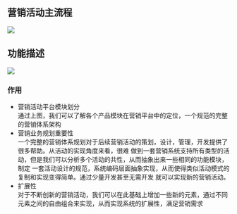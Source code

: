 ## 营销活动主流程
![](https://github.com/caisl/activity-platform/blob/master/activity-platform-document/src/main/document/image/营销活动主流程.png)



## 功能描述
![](https://github.com/caisl/activity-platform/blob/master/activity-platform-document/src/main/document/image/营销活动平台.png)


### 作用
- 营销活动平台模块划分<br>
通过上图，我们可以了解各个产品模块在营销平台中的定位，一个规范的完整的营销体系架构<br>
- 营销业务规划重要性<br>
一个完整的营销体系规划对于后续营销活动的策划，设计，管理，开发提供了很多帮助。从活动的实现角度来看，很难
做到一套营销系统支持所有类型的活动，但是我们可以分析多个活动的共性，从而抽象出来一些相同的功能模块，制定
一套活动设计的规范，系统编码层面抽象实现，从而使得类似活动模式的复制和实现变得简单。通过少量开发甚至无需开发
就可以实现新的营销活动。
- 扩展性<br>
对于不断创新的营销活动，我们可以在此基础上增加一些新的元素，通过不同元素之间的自由组合来实现，从而实现系统的扩展性，满足营销需求

